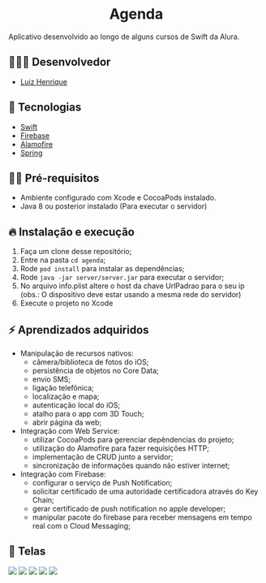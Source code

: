 <h1 align="center">
  Agenda
</h1>

Aplicativo desenvolvido ao longo de alguns cursos de Swift da Alura.

## 👨🏼‍💻 Desenvolvedor

- [Luiz Henrique](https://github.com/luizhsou1)

## 🚀 Tecnologias

- [Swift](https://www.apple.com/swift/)
- [Firebase](https://firebase.google.com/)
- [Alamofire](https://github.com/Alamofire/Alamofire)
- [Spring](https://spring.io/)

## ✋🏻 Pré-requisitos

- Ambiente configurado com Xcode e CocoaPods instalado.
- Java 8 ou posterior instalado (Para executar o servidor)

## 🔥 Instalação e execução

1. Faça um clone desse repositório;
2. Entre na pasta `cd agenda`;
3. Rode `pod install` para instalar as dependências;
4. Rode `java -jar server/server.jar` para executar o servidor;
5. No arquivo info.plist altere o host da chave UrlPadrao para o seu ip (obs.: O dispositivo deve estar usando a mesma rede do servidor)
6. Execute o projeto no Xcode

## ⚡️ Aprendizados adquiridos

- Manipulação de recursos nativos:
  - câmera/biblioteca de fotos do iOS;
  - persistência de objetos no Core Data;
  - envio SMS;
  - ligação telefônica;
  - localização e mapa;
  - autenticação local do iOS;
  - atalho para o app com 3D Touch;
  - abrir página da web;
- Integração com Web Service:
  - utilizar CocoaPods para gerenciar depêndencias do projeto;
  - utilização do Alamofire para fazer requisições HTTP;
  - implementação de CRUD junto a servidor;
  - sincronização de informações quando não estiver internet;
- Integração com Firebase:
  - configurar o serviço de Push Notification;
  - solicitar certificado de uma autoridade certificadora através do Key Chain;
  - gerar certificado de push notification no apple developer;
  - manipular pacote do firebase para receber mensagens em tempo real com o Cloud Messaging;

## 📱 Telas

![](./images/tela-principal.png)
![](./images/cadastro-aluno.png)
![](./images/menu-camera.png)
![](./images/busca-por-nome.png)
![](./images/menu-principal.png)
